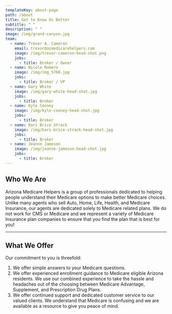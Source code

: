 ```yaml
---
templateKey: about-page
path: /about
title: Get to Know Us Better
subtitle: " "
description: " "
image: /img/grand-canyon.jpg
team:
  - name: Trevor A. Cameron
    email: trevor@azmedicarehelpers.com
    image: /img/trevor-cameron-head-shot.png
    jobs:
      - title: Broker / Owner
  - name: Nicole Romero
    image: /img/img_5768.jpg
    jobs:
      - title: Broker / VP
  - name: Gary White
    image: /img/gary-white-head-shot.jpg
    jobs:
      - title: Broker
  - name: Kyle Cooney
    image: /img/kyle-cooney-head-shot.jpg
    jobs:
      - title: Broker
  - name: Kari Brice Strack
    image: /img/kari-brice-strack-head-shot.jpg
    jobs:
      - title: Broker
  - name: Jeanne Jameson
    image: /img/jeanne-jameson-head-shot.jpg
    jobs:
      - title: Broker
---
```

## Who We Are

Arizona Medicare Helpers is a group of professionals dedicated to helping people understand their Medicare options to make better Medicare choices. Unlike many agents who sell Auto, Home, Life, Health, and Medicare Insurance, our agents are dedicated solely to Medicare related plans. We do not work for CMS or Medicare and we represent a variety of Medicare Insurance plan companies to ensure that you find the plan that is best for you!

- - -

## What We Offer

Our commitment to you is threefold:

1. We offer simple answers to your Medicare questions.
2. We offer experienced enrollment guidance to Medicare eligible Arizona residents. We use our combined experience to take the hassle and headaches out of the choosing between Medicare Advantage, Supplement, and Prescription Drug Plans.
3. We offer continued support and dedicated customer service to our valued clients. We understand that Medicare is confusing and we are available as a resource to give you peace of mind.
